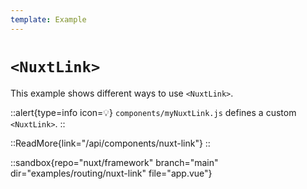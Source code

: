 ```yaml
---
template: Example
---
```


# `<NuxtLink>`

This example shows different ways to use `<NuxtLink>`.

::alert{type=info icon=💡}
`components/myNuxtLink.js` defines a custom `<NuxtLink>`.
::

::ReadMore{link="/api/components/nuxt-link"}
::

::sandbox{repo="nuxt/framework" branch="main" dir="examples/routing/nuxt-link" file="app.vue"}
